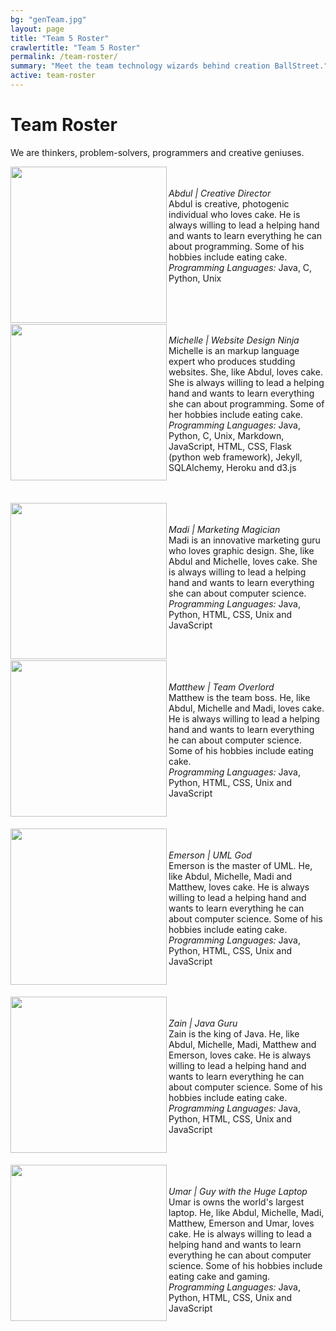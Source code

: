 ```yaml
---
bg: "genTeam.jpg"
layout: page
title: "Team 5 Roster"
crawlertitle: "Team 5 Roster"
permalink: /team-roster/
summary: "Meet the team technology wizards behind creation BallStreet."
active: team-roster
---
```

# Team Roster
We are thinkers, problem-solvers, programmers and creative geniuses. <br>

 <img src= "/CS2212-Team5/assets/images/profile.png" width = "250px"  align = "left"/><br>
 <br><i>Abdul | Creative Director</i><br>
 Abdul is creative, photogenic individual who loves cake. He is always willing to lead a helping hand and wants to learn everything he can about programming. Some of his hobbies include eating cake.<br>
<i>Programming Languages:</i> Java, C, Python, Unix<br><br>
 
 
<br><br>
<img src= "/CS2212-Team5/assets/images/profileMichelle.png" width = "250px"  align = "left"/>
<br><i>Michelle | Website Design Ninja</i><br>
Michelle is an markup language expert who produces studding websites. She, like Abdul, loves cake. She is always willing to lead a helping hand and wants to learn everything she can about programming. Some of her hobbies include eating cake.<br>
<i>Programming Languages:</i> Java, Python, C, Unix, Markdown, JavaScript, HTML, CSS, Flask (python web framework), Jekyll, SQLAlchemy, Heroku and d3.js


<br><br>
<img src= "/CS2212-Team5/assets/images/profileMadi.png" width = "250px"  align = "left"/>
<br><br><i>Madi | Marketing Magician</i><br>
Madi is an innovative marketing guru who loves graphic design. She, like Abdul and Michelle, loves cake. She is always willing to lead a helping hand and wants to learn everything she can about computer science. <br>
<i>Programming Languages: </i>Java, Python, HTML, CSS, Unix and JavaScript


<br><br>
<img src= "/CS2212-Team5/assets/images/tempProfile.png" width = "250px"  align = "left"/>
<br><br><i>Matthew | Team Overlord</i><br>
Matthew is the team boss. He, like Abdul, Michelle and Madi, loves cake. He is always willing to lead a helping hand and wants to learn everything he can about computer science. Some of his hobbies include eating cake. <br>
<i>Programming Languages: </i>Java, Python, HTML, CSS, Unix and JavaScript


<br><br>
<img src= "/CS2212-Team5/assets/images/tempProfile.png" width = "250px"  align = "left"/>
<br><br><i>Emerson | UML God </i><br>
Emerson is the master of UML. He, like Abdul, Michelle, Madi and Matthew, loves cake. He is always willing to lead a helping hand and wants to learn everything he can about computer science. Some of his hobbies include eating cake. <br>
<i>Programming Languages: </i>Java, Python, HTML, CSS, Unix and JavaScript

<br><br>
<img src= "/CS2212-Team5/assets/images/tempProfile.png" width = "250px"  align = "left"/>
<br><br><i>Zain | Java Guru </i><br>
Zain is the king of Java. He, like Abdul, Michelle, Madi, Matthew and Emerson, loves cake. He is always willing to lead a helping hand and wants to learn everything he can about computer science. Some of his hobbies include eating cake. <br>
<i>Programming Languages: </i>Java, Python, HTML, CSS, Unix and JavaScript


<br><br>
<img src= "/CS2212-Team5/assets/images/tempProfile.png" width = "250px"  align = "left"/>
<br><br><i>Umar | Guy with the Huge Laptop</i><br>
Umar is owns the world's largest laptop. He, like Abdul, Michelle, Madi, Matthew, Emerson and Umar, loves cake. He is always willing to lead a helping hand and wants to learn everything he can about computer science. Some of his hobbies include eating cake and gaming. <br>
<i>Programming Languages: </i>Java, Python, HTML, CSS, Unix and JavaScript


